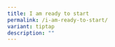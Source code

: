 ```yaml
---
title: I am ready to start
permalink: /i-am-ready-to-start/
variant: tiptap
description: ""
---
```

